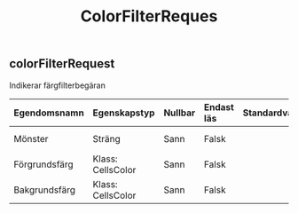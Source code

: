 ﻿---
title: ColorFilterReques
second_title: Aspose.Cells Cloud Documen
type: docs
url: /sv/specification/model/colorfilterrequest/
description: "Aspose.Cells Molnmodellspecifikation: ColorFilterRequest. Hantera enkelt Excel och andra kalkylarksdokument med funktioner som att öppna, generera, redigera, dela, slå samman, jämföra och konvertera"
kwords: Excel, Office, Kalkylblad, Cloud REST API, ColorFilterRequest
weight: 50
---
## **colorFilterRequest**

 Indikerar färgfilterbegäran

| Egendomsnamn| Egenskapstyp| Nullbar| Endast läs| Standardvärde| Beskrivning|
|:- |:- |:- |:- |:- |:- |
| Mönster| Sträng| Sann| Falsk|| Hämtar eller ställer in fyllningsmönstertypen|
| Förgrundsfärg| Klass: CellsColor| Sann| Falsk|| Förgrundsfärg|
| Bakgrundsfärg| Klass: CellsColor| Sann| Falsk|| Bakgrundsfärg|

